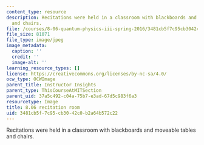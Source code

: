```yaml
---
content_type: resource
description: Recitations were held in a classroom with blackboards and  moveable tables
  and chairs.
file: /courses/8-06-quantum-physics-iii-spring-2016/3481cb5f7c95cb3042c0b2a64b572c22_8.06_2.jpg
file_size: 81071
file_type: image/jpeg
image_metadata:
  caption: ''
  credit: ''
  image-alt: ''
learning_resource_types: []
license: https://creativecommons.org/licenses/by-nc-sa/4.0/
ocw_type: OCWImage
parent_title: Instructor Insights
parent_type: ThisCourseAtMITSection
parent_uid: 37a5c492-c04a-75b7-e3ad-67d5c983f6a3
resourcetype: Image
title: 8.06 recitation room
uid: 3481cb5f-7c95-cb30-42c0-b2a64b572c22
---
```

Recitations were held in a classroom with blackboards and  moveable tables and chairs.